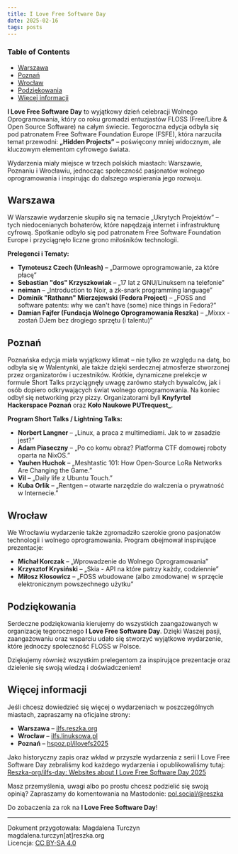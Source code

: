 ```yaml
---
title: I Love Free Software Day
date: 2025-02-16
tags: posts
---
```


### Table of Contents

- [Warszawa](#warszawa)
- [Poznań](#poznan)
- [Wrocław](#wroclaw)
- [Podziękowania](#podziekowania)
- [Więcej informacji](#wiecej-informacji)

**I Love Free Software Day** to wyjątkowy dzień celebracji Wolnego Oprogramowania, który co roku gromadzi entuzjastów FLOSS (Free/Libre & Open Source Software) na całym świecie. Tegoroczna edycja odbyła się pod patronatem Free Software Foundation Europe (FSFE), która narzuciła temat przewodni: **„Hidden Projects”** – poświęcony mniej widocznym, ale kluczowym elementom cyfrowego świata.

Wydarzenia miały miejsce w trzech polskich miastach: Warszawie, Poznaniu i Wrocławiu, jednocząc społeczność pasjonatów wolnego oprogramowania i inspirując do dalszego wspierania jego rozwoju.

## Warszawa

W Warszawie wydarzenie skupiło się na temacie „Ukrytych Projektów” – tych niedocenianych bohaterów, które napędzają internet i infrastrukturę cyfrową. Spotkanie odbyło się pod patronatem Free Software Foundation Europe i przyciągnęło liczne grono miłośników technologii.

**Prelegenci i Tematy:**

- **Tymoteusz Czech (Unleash)** – „Darmowe oprogramowanie, za które płacę”
- **Sebastian "dos" Krzyszkowiak** – „17 lat z GNU/Linuksem na telefonie”
- **neiman** – „Introduction to Noir, a zk-snark programming language”
- **Dominik "Rathann" Mierzejewski (Fedora Project)** – „FOSS and software patents: why we can't have (some) nice things in Fedora?”
- **Damian Fajfer (Fundacja Wolnego Oprogramowania Reszka)** – „Mixxx - zostań DJem bez drogiego sprzętu (i talentu)”

## Poznań

Poznańska edycja miała wyjątkowy klimat – nie tylko ze względu na datę, bo odbyła się w Walentynki, ale także dzięki serdecznej atmosferze stworzonej przez organizatorów i uczestników. Krótkie, dynamiczne prelekcje w formule Short Talks przyciągnęły uwagę zarówno stałych bywalców, jak i osób dopiero odkrywających świat wolnego oprogramowania. Na koniec odbył się networking przy pizzy. Organizatorami byli **Knyfyrtel Hackerspace Poznań** oraz **Koło Naukowe PUTrequest_**.

**Program Short Talks / Lightning Talks:**

- **Norbert Langner** – „Linux, a praca z multimediami. Jak to w zasadzie jest?”
- **Adam Piaseczny** – „Po co komu obraz? Platforma CTF domowej roboty oparta na NixOS.”
- **Yauhen Huchok** – „Meshtastic 101: How Open-Source LoRa Networks Are Changing the Game.”
- **Vil** – „Daily life z Ubuntu Touch.”
- **Kuba Orlik** – „Rentgen – otwarte narzędzie do walczenia o prywatność w Internecie.”

## Wrocław

We Wrocławiu wydarzenie także zgromadziło szerokie grono pasjonatów technologii i wolnego oprogramowania. Program obejmował inspirujące prezentacje:

- **Michał Korczak** – „Wprowadzenie do Wolnego Oprogramowania”
- **Krzysztof Krysiński** – „Skia - API na które patrzy każdy, codziennie”
- **Miłosz Kłosowicz** – „FOSS wbudowane (albo zmodowane) w sprzęcie elektronicznym powszechnego użytku”

## Podziękowania

Serdeczne podziękowania kierujemy do wszystkich zaangażowanych w organizację tegorocznego **I Love Free Software Day**. Dzięki Waszej pasji, zaangażowaniu oraz wsparciu udało się stworzyć wyjątkowe wydarzenie, które jednoczy społeczność FLOSS w Polsce.

Dziękujemy również wszystkim prelegentom za inspirujące prezentacje oraz dzielenie się swoją wiedzą i doświadczeniem!

## Więcej informacji

Jeśli chcesz dowiedzieć się więcej o wydarzeniach w poszczególnych miastach, zapraszamy na oficjalne strony:

- **Warszawa** – [ilfs.reszka.org](https://ilfs.reszka.org/)
- **Wrocław** – [ilfs.linuksowa.pl](https://ilfs.linuksowa.pl/)
- **Poznań** – [hspoz.pl/ilovefs2025](https://hspoz.pl/ilovefs2025/)

Jako historyczny zapis oraz wkład w przyszłe wydarzenia z serii I Love Free Software Day zebraliśmy kod każdego wydarzenia i opublikowaliśmy tutaj: [Reszka-org/ilfs-day: Websites about I Love Free Software Day 2025](https://github.com/Reszka-org/ilfs-day)

Masz przemyślenia, uwagi albo po prostu chcesz podzielić się swoją opinią? Zapraszamy do komentowania na Mastodonie: [pol.social/@reszka](https://pol.social/@reszka/114201922428136559)

Do zobaczenia za rok na **I Love Free Software Day**!

---

Dokument przygotowała: Magdalena Turczyn magdalena.turczyn[at]reszka.org  
Licencja: [CC BY-SA 4.0](https://creativecommons.org/licenses/by-sa/4.0/deed.pl)

